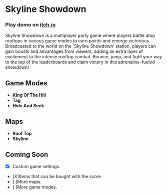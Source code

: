 # Skyline Showdown

### Play demo on [itch.io](https://vincentbrodin.itch.io/skyline-showdown)

Skyline Showdown is a multiplayer party game where players battle atop rooftops in various game modes to earn points and emerge victorious. Broadcasted to the world on the 'Skyline Showdown' station, players can gain boosts and advantages from viewers, adding an extra layer of excitement to the intense rooftop combat. Bounce, jump, and fight your way to the top of the leaderboards and claim victory in this adrenaline-fueled showdown!

## Game Modes
- **King Of The Hill**
- **Tag**
- **Hide And Seek**

## Maps
- **Roof Top**
- **Skyline**

## Coming Soon
- [X] Custom game settings.
- [X]Items that can be bought with the score
- [ ]More maps.
- [ ]More game modes.
